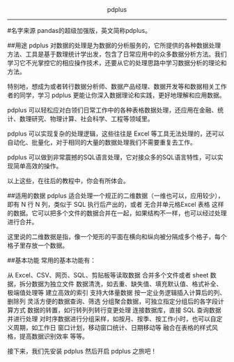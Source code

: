 <div align="center">
pdplus
</div>

-----------------

#名字来源
pandas的超级加强版，英文简称pdplus。

##用途
pdplus 对数据的处理是为数据的分析服务的，它所提供的各种数据处理方法、工具是基于数理统计学出发，包含了日常应用中的众多数据分析方法。我们学习它不光掌控它的相应操作技术，还要从它的处理思路中学习数据分析的理论和方法。

特别地，想成为或者转行数据分析师、数据产品经理、数据开发等和数据相关工作者的同学，学习 pdplus 更能让你深入数据理论和实践，更好地理解和应用数据。

pdplus 可以轻松应对白领们日常工作中的各种表格数据处理，还应用在金融、统计、数理研究、物理计算、社会科学、工程等领域里。

pdplus 可以实现复杂的处理逻辑，这些往往是 Excel 等工具无法处理的，还可以自动化、批量化，对于相同的大量的数据处理我们不需要重复去工作。

pdplus 可以做到非常震撼的SQL语言处理，它对接众多的SQL语言特性，可以实现简单高效的操作。

以上这些，在往后的教程中，你会有所体会。

##适用的数据
pdplus 适合处理一个规正的二维数据（一维也可以，应用较少），即有 N 行 N 列，类似于 SQL 执行后产出的，或者 无合并单元格Excel 表格 这样的数据。它可以把多个文件的数据合并在一起，如果结构不一样，也可以经过处理进行合并。

这里说的二维数据是指，像一个矩形的平面在横向和纵向被分隔成多个格子，每个格子里存放一个数据。

##基本功能
常用的基本功能有：

从 Excel、CSV、网页、SQL、剪贴板等读取数据
合并多个文件或者 sheet 数据，拆分数据为独立文件
数据清洗，如去重、缺失值、填充默认值、格式补全、极端值处理等
建立高效的索引
支持大体量数据
按一定业务逻辑插入计算后的列、删除列
灵活方便的数据查询、筛选
分组聚合数据，可独立指定分组后的各字段计算方式
数据的转置，如行转列列转行变更处理
连接数据库，直接 SQL 查询数据并进行处理
对时序数据进行分组采样，如按月、按季、按工作小时，也可以自定义周期，如工作日
窗口计划，移动窗口统计、日期移动等
融合在表格的样式风格，提高数据识别效率
等等。


接下来，我们先安装 pdplus 然后开启 pdplus 之旅吧！